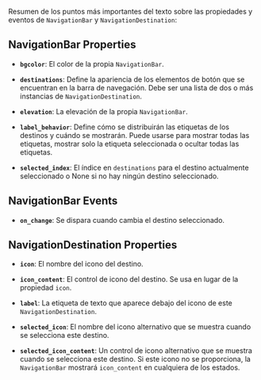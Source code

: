 Resumen de los puntos más importantes del texto sobre las propiedades y eventos de `NavigationBar` y `NavigationDestination`:

## NavigationBar Properties

- **`bgcolor`**: El color de la propia `NavigationBar`.

- **`destinations`**: Define la apariencia de los elementos de botón que se encuentran en la barra de navegación. Debe ser una lista de dos o más instancias de `NavigationDestination`.

- **`elevation`**: La elevación de la propia `NavigationBar`.

- **`label_behavior`**: Define cómo se distribuirán las etiquetas de los destinos y cuándo se mostrarán. Puede usarse para mostrar todas las etiquetas, mostrar solo la etiqueta seleccionada o ocultar todas las etiquetas.

- **`selected_index`**: El índice en `destinations` para el destino actualmente seleccionado o None si no hay ningún destino seleccionado.

## NavigationBar Events

- **`on_change`**: Se dispara cuando cambia el destino seleccionado.

## NavigationDestination Properties

- **`icon`**: El nombre del icono del destino.

- **`icon_content`**: El control de icono del destino. Se usa en lugar de la propiedad `icon`.

- **`label`**: La etiqueta de texto que aparece debajo del icono de este `NavigationDestination`.

- **`selected_icon`**: El nombre del icono alternativo que se muestra cuando se selecciona este destino.

- **`selected_icon_content`**: Un control de icono alternativo que se muestra cuando se selecciona este destino. Si este icono no se proporciona, la `NavigationBar` mostrará `icon_content` en cualquiera de los estados.
